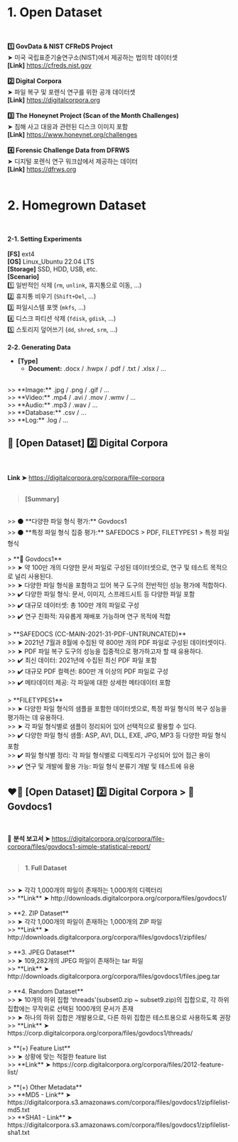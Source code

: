 # 1. Open Dataset
</br>

**1️⃣ GovData & NIST CFReDS Project**
</br>
➤ 미국 국립표준기술연구소(NIST)에서 제공하는 법의학 데이터셋
</br>
**[Link]** https://cfreds.nist.gov
</br>
</br>
**2️⃣ Digital Corpora**
</br>
➤ 파일 복구 및 포렌식 연구를 위한 공개 데이터셋
</br>
**[Link]** https://digitalcorpora.org
</br>
</br>
**3️⃣ The Honeynet Project (Scan of the Month Challenges)**
</br>
➤ 침해 사고 대응과 관련된 디스크 이미지 포함
</br>
**[Link]** https://www.honeynet.org/challenges
</br>
</br>
**4️⃣ Forensic Challenge Data from DFRWS**
</br>
➤ 디지털 포렌식 연구 워크샵에서 제공하는 데이터
</br>
**[Link]** https://dfrws.org
</br></br>

</div>

# 2. Homegrown Dataset
</br>

**2-1. Setting Experiments**
</br></br>
**[FS]** ext4
</br>
**[OS]** Linux_Ubuntu 22.04 LTS
</br>
**[Storage]** SSD, HDD, USB, etc.
</br>
**[Scenario]**
</br>
1️⃣ 일반적인 삭제 (`rm`, `unlink`, 휴지통으로 이동, ...)
</br>
2️⃣ 휴지통 비우기 (`Shift+Del`, ...)
</br>
3️⃣ 파일시스템 포맷 (`mkfs`, ...)
</br>
4️⃣ 디스크 파티션 삭제 (`fdisk`, `gdisk`, ...)
</br>
5️⃣ 스토리지 덮어쓰기 (`dd`, `shred`, `srm`, ...)
</br></br>
**2-2. Generating Data**
</br>
- **[Type]**
  - **Document:** .docx / .hwpx / .pdf / .txt / .xlsx / ...
</br>
>> **Image:** .jpg / .png / .gif / ...
</br>
>> **Video:** .mp4 / .avi / .mov / .wmv / ...
</br>
>> **Audio:** .mp3 / .wav / ...
</br>
>> **Database:** .csv / ...
</br>
>> **Log:** .log / ...
</br>

</div>

## 📌 [Open Dataset] 2️⃣ Digital Corpora

</br>

**Link ➤** https://digitalcorpora.org/corpora/file-corpora
</br>
</br>
> **[Summary]**
</br>
>> ⚫️ **다양한 파일 형식 평가:** Govdocs1
</br>
>> ⚫️ **특정 파일 형식 집중 평가:** SAFEDOCS > PDF, FILETYPES1 > 특정 파일 형식
</br>
</br>
> **🔴 Govdocs1**
</br>
>> ➤ 약 100만 개의 다양한 문서 파일로 구성된 데이터셋으로, 연구 및 테스트 목적으로 널리 사용된다.
</br>
>> ➤ 다양한 파일 형식을 포함하고 있어 복구 도구의 전반적인 성능 평가에 적합하다.
</br>
>> ✔️ 다양한 파일 형식: 문서, 이미지, 스프레드시트 등 다양한 파일 포함
</br>
>> ✔️ 대규모 데이터셋: 총 100만 개의 파일로 구성
</br>
>> ✔️ 연구 친화적: 자유롭게 재배포 가능하며 연구 목적에 적합
</br>
</br>
> **SAFEDOCS (CC-MAIN-2021-31-PDF-UNTRUNCATED)**
</br>
>> ➤ 2021년 7월과 8월에 수집된 약 800만 개의 PDF 파일로 구성된 데이터셋이다.
</br>
>> ➤ PDF 파일 복구 도구의 성능을 집중적으로 평가하고자 할 때 유용하다.
</br>
>> ✔️ 최신 데이터: 2021년에 수집된 최신 PDF 파일 포함
</br>
>> ✔️ 대규모 PDF 컬렉션: 800만 개 이상의 PDF 파일로 구성
</br>
>> ✔️ 메타데이터 제공: 각 파일에 대한 상세한 메타데이터 포함
</br>
</br>
> **FILETYPES1**
</br>
>> ➤ 다양한 파일 형식의 샘플을 포함한 데이터셋으로, 특정 파일 형식의 복구 성능을 평가하는 데 유용하다.
</br>
>> ➤ 각 파일 형식별로 샘플이 정리되어 있어 선택적으로 활용할 수 있다.
</br>
>> ✔️ 다양한 파일 형식 샘플: ASP, AVI, DLL, EXE, JPG, MP3 등 다양한 파일 형식 포함
</br>
>> ✔️ 파일 형식별 정리: 각 파일 형식별로 디렉토리가 구성되어 있어 접근 용이
</br>
>> ✔️ 연구 및 개발에 활용 가능: 파일 형식 분류기 개발 및 테스트에 유용
</br>

</div>

## ❤️‍🔥 [Open Dataset] 2️⃣ Digital Corpora > 🔴 Govdocs1

</br>

📑 **분석 보고서 ➤** https://digitalcorpora.org/corpora/file-corpora/files/govdocs1-simple-statistical-report/
</br>
</br>
> **1. Full Dataset**
</br>
>> ➤ 각각 1,000개의 파일이 존재하는 1,000개의 디렉터리
</br>
>> **Link** ➤ http://downloads.digitalcorpora.org/corpora/files/govdocs1/
</br>
</br>
> **2. ZIP Dataset**
</br>
>> ➤ 각각 1,000개의 파일이 존재하는 1,000개의 ZIP 파일
</br>
>> **Link** ➤ http://downloads.digitalcorpora.org/corpora/files/govdocs1/zipfiles/
</br>
</br>
> **3. JPEG Dataset**
</br>
>> ➤ 109,282개의 JPEG 파일이 존재하는 tar 파일
</br>
>> **Link** ➤ http://downloads.digitalcorpora.org/corpora/files/govdocs1/files.jpeg.tar
</br>
</br>
> **4. Random Dataset**
</br>
>> ➤ 10개의 하위 집합 'threads'(subset0.zip ~ subset9.zip)의 집합으로, 각 하위 집합에는 무작위로 선택된 1000개의 문서가 존재
</br>
>> ➤ 하나의 하위 집합은 개발용으로, 다른 하위 집합은 테스트용으로 사용하도록 권장
</br>
>> **Link** ➤ https://corp.digitalcorpora.org/corpora/files/govdocs1/threads/
</br>
</br>
> **(+) Feature List**
</br>
>> ➤ 상황에 맞는 적절한 feature list
</br>
>> **Link** ➤ https://corp.digitalcorpora.org/corpora/files/2012-feature-list/
</br>
</br>
> **(+) Other Metadata**
</br>
>> **MD5 - Link** ➤ https://digitalcorpora.s3.amazonaws.com/corpora/files/govdocs1/zipfilelist-md5.txt
</br>
>> **SHA1 - Link** ➤ https://digitalcorpora.s3.amazonaws.com/corpora/files/govdocs1/zipfilelist-sha1.txt
